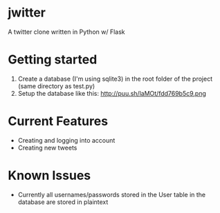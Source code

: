 # jwitter
A twitter clone written in Python w/ Flask


# Getting started
1. Create a database (I'm using sqlite3) in the root folder of the project (same directory as test.py)
2. Setup the database like this: http://puu.sh/laMOt/fdd769b5c9.png

# Current Features
* Creating and logging into account
* Creating new tweets


# Known Issues
* Currently all usernames/passwords stored in the User table in the database are stored in plaintext
